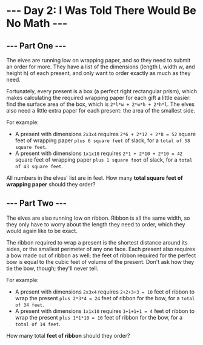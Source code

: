 # --- Day 2: I Was Told There Would Be No Math ---

## --- Part One ---

The elves are running low on wrapping paper, and so they need to submit an order for more. They have a list of the dimensions (length l, width w, and height h) of each present, and only want to order exactly as much as they need.

Fortunately, every present is a box (a perfect right rectangular prism), which makes calculating the required wrapping paper for each gift a little easier: find the surface area of the box, which is `2*l*w + 2*w*h + 2*h*l`. The elves also need a little extra paper for each present: the area of the smallest side.

For example:

- A present with dimensions `2x3x4` requires `2*6 + 2*12 + 2*8 = 52` square feet of wrapping paper `plus 6 square feet` of slack, for a `total of 58 square feet`.
- A present with dimensions `1x1x10` requires `2*1 + 2*10 + 2*10 = 42` square feet of wrapping paper `plus 1 square foot` of slack, for a `total of 43 square feet`.

All numbers in the elves' list are in feet. How many **total square feet of wrapping paper** should they order?

## --- Part Two ---

The elves are also running low on ribbon. Ribbon is all the same width, so they only have to worry about the length they need to order, which they would again like to be exact.

The ribbon required to wrap a present is the shortest distance around its sides, or the smallest perimeter of any one face. Each present also requires a bow made out of ribbon as well; the feet of ribbon required for the perfect bow is equal to the cubic feet of volume of the present. Don't ask how they tie the bow, though; they'll never tell.

For example:

- A present with dimensions `2x3x4` requires `2+2+3+3 = 10` feet of ribbon to wrap the present `plus 2*3*4 = 24` feet of ribbon for the bow, for a `total of 34 feet`.
- A present with dimensions `1x1x10` requires `1+1+1+1 = 4` feet of ribbon to wrap the present `plus 1*1*10 = 10` feet of ribbon for the bow, for a `total of 14 feet`.

How many total **feet of ribbon** should they order?
